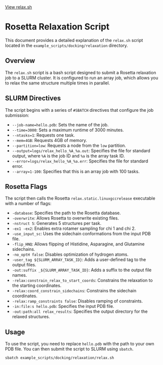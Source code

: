 
[View relax.sh](../example_scripts/docking/relaxation/relax.sh)

# Rosetta Relaxation Script

This document provides a detailed explanation of the `relax.sh` script located in the `example_scripts/docking/relaxation` directory.

## Overview

The `relax.sh` script is a bash script designed to submit a Rosetta relaxation job to a SLURM cluster. It is configured to run an array job, which allows you to relax the same structure multiple times in parallel.

## SLURM Directives

The script begins with a series of `#SBATCH` directives that configure the job submission:

-   `--job-name=hello.pdb`: Sets the name of the job.
-   `--time=3000`: Sets a maximum runtime of 3000 minutes.
-   `--ntasks=1`: Requests one task.
-   `--mem=4GB`: Requests 4GB of memory.
-   `--partition=low`: Requests a node from the `low` partition.
-   `--output=logs/relax_hello_%A_%a.out`: Specifies the file for standard output, where `%A` is the job ID and `%a` is the array task ID.
-   `--error=logs/relax_hello_%A_%a.err`: Specifies the file for standard error.
-   `--array=1-100`: Specifies that this is an array job with 100 tasks.

## Rosetta Flags

The script then calls the Rosetta `relax.static.linuxgccrelease` executable with a number of flags:

-   `-database`: Specifies the path to the Rosetta database.
-   `-overwrite`: Allows Rosetta to overwrite existing files.
-   `-nstruct 5`: Generates 5 structures per task.
-   `-ex1 -ex2`: Enables extra rotamer sampling for chi 1 and chi 2.
-   `-use_input_sc`: Uses the sidechain conformations from the input PDB file.
-   `-flip_HNQ`: Allows flipping of Histidine, Asparagine, and Glutamine sidechains.
-   `-no_optH false`: Disables optimization of hydrogen atoms.
-   `-user_tag ${SLURM_ARRAY_TASK_ID}`: Adds a user-defined tag to the output files.
-   `-out:suffix _${SLURM_ARRAY_TASK_ID}`: Adds a suffix to the output file names.
-   `-relax:constrain_relax_to_start_coords`: Constrains the relaxation to the starting coordinates.
-   `-relax:coord_constrain_sidechains`: Constrains the sidechain coordinates.
-   `-relax:ramp_constraints false`: Disables ramping of constraints.
-   `-in:file:s hello.pdb`: Specifies the input PDB file.
-   `-out:path:all relax_results`: Specifies the output directory for the relaxed structures.

## Usage

To use the script, you need to replace `hello.pdb` with the path to your own PDB file. You can then submit the script to SLURM using `sbatch`.

```bash
sbatch example_scripts/docking/relaxation/relax.sh
```
